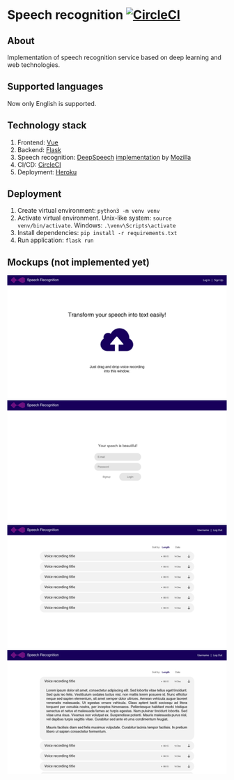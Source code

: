 # Speech recognition  [![CircleCI](https://circleci.com/gh/crazymidnight/speech-recognition.svg?style=svg)](https://circleci.com/gh/crazymidnight/speech-recognition)

## About
Implementation of speech recognition service based on deep learning and web technologies.

## Supported languages
Now only English is supported.

## Technology stack
1. Frontend: [Vue](https://github.com/vuejs/vue)
2. Backend: [Flask](https://github.com/pallets/flask)
3. Speech recognition: [DeepSpeech](https://arxiv.org/abs/1412.5567) [implementation](https://github.com/mozilla/DeepSpeech) by [Mozilla](https://github.com/mozilla)
4. CI/CD: [CircleCI](https://circleci.com/)
5. Deployment: [Heroku](https://www.heroku.com/)

## Deployment
1. Create virtual environment: ```python3 -m venv venv```
2. Activate virtual environment. Unix-like system: ```source venv/bin/activate```. Windows: ```.\venv\Scripts\activate```
3. Install dependencies: ```pip install -r requirements.txt```
4. Run application: ```flask run```

## Mockups (not implemented yet)
![Index page](images/speech-recognition-index-page.png)
![Log In page](images/speech-recognition-login-page.png)
![Main page](images/speech-recognition-recordings-page.png)
![Main page](images/speech-recognition-selected-recording.png)
